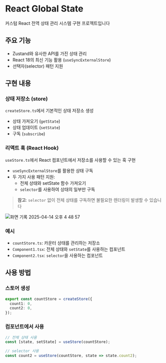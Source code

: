 # React Global State
커스텀 React 전역 상태 관리 시스템 구현 프로젝트입니다

## 주요 기능
- Zustand와 유사한 API를 가진 상태 관리
- React 18의 최신 기능 활용 (`useSyncExternalStore`)
- 선택자(selector) 패턴 지원

## 구현 내용
### 상태 저장소 (store)
`createStore.ts`에서 기본적인 상태 저장소 생성
- 상태 가져오기 (`getState`)
- 상태 업데이트 (`setState`)
- 구독 (`subscribe`)

### 리액트 훅 (React Hook)
`useStore.ts`에서 React 컴포넌트에서 저장소를 사용할 수 있는 훅 구현
- `useSyncExternalStore`를 활용한 상태 구독
- 두 가지 사용 패턴 지원:
  - 전체 상태와 setState 함수 가져오기
  - `selector`를 사용하여 상태의 일부만 구독
> **참고**: `selector` 없이 전체 상태를 구독하면 불필요한 렌더링이 발생할 수 있습니다
>
![화면 기록 2025-04-14 오후 4 48 57](https://github.com/user-attachments/assets/cde9245d-1e70-4ea5-b619-617292ac4452)


### 예시
- `countStore.ts`: 카운터 상태를 관리하는 저장소
- `Component1.tsx`: 전체 상태와 `setState`를 사용하는 컴포넌트
- `Component2.tsx`: `selector`을 사용하는 컴포넌트

## 사용 방법
### 스토어 생성
```typescript
export const countStore = createStore({
  count1: 0,
  count2: 0,
});
```

### 컴포넌트에서 사용
```typescript
// 전체 상태 사용
const [state, setState] = useStore(countStore);

// selector 사용
const count2 = useStore(countStore, state => state.count2);
```


